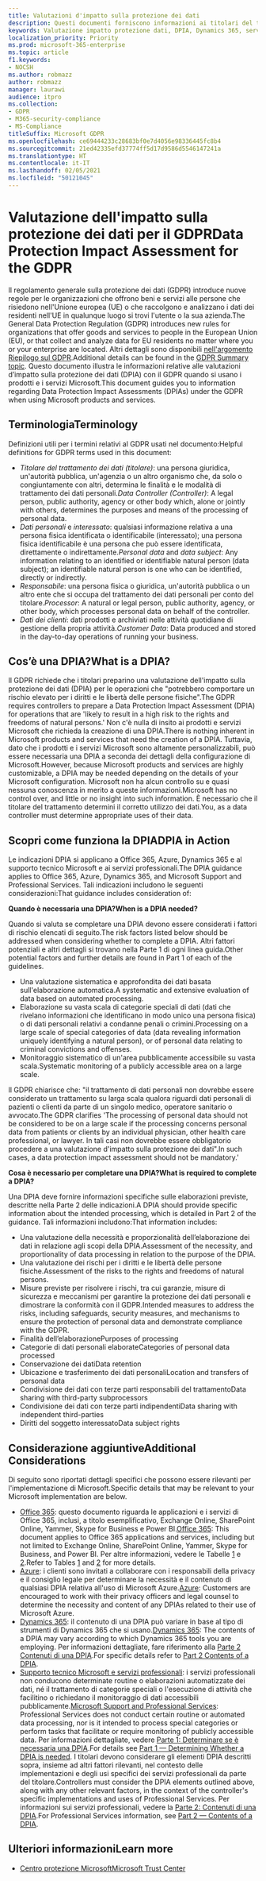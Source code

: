```yaml
---
title: Valutazioni d'impatto sulla protezione dei dati
description: Questi documenti forniscono informazioni ai titolari del trattamento dei dati per aiutarli a determinare se è necessaria una DPIA e, in tal caso, quali dettagli includere.
keywords: Valutazione impatto protezione dati, DPIA, Dynamics 365, servizi professionali Microsoft, Microsoft 365, documentazione Microsoft 365, RGPD
localization_priority: Priority
ms.prod: microsoft-365-enterprise
ms.topic: article
f1.keywords:
- NOCSH
ms.author: robmazz
author: robmazz
manager: laurawi
audience: itpro
ms.collection:
- GDPR
- M365-security-compliance
- MS-Compliance
titleSuffix: Microsoft GDPR
ms.openlocfilehash: ce69444233c28683bf0e7d4056e98336445fc8b4
ms.sourcegitcommit: 21ed42335efd37774ff5d17d9586d5546147241a
ms.translationtype: HT
ms.contentlocale: it-IT
ms.lasthandoff: 02/05/2021
ms.locfileid: "50121045"
---
```

# <a name="data-protection-impact-assessment-for-the-gdpr"></a><span data-ttu-id="d89ab-104">Valutazione dell'impatto sulla protezione dei dati per il GDPR</span><span class="sxs-lookup"><span data-stu-id="d89ab-104">Data Protection Impact Assessment for the GDPR</span></span>

<span data-ttu-id="d89ab-105">Il regolamento generale sulla protezione dei dati (GDPR) introduce nuove regole per le organizzazioni che offrono beni e servizi alle persone che risiedono nell'Unione europea (UE) o che raccolgono e analizzano i dati dei residenti nell'UE in qualunque luogo si trovi l'utente o la sua azienda.</span><span class="sxs-lookup"><span data-stu-id="d89ab-105">The General Data Protection Regulation (GDPR) introduces new rules for organizations that offer goods and services to people in the European Union (EU), or that collect and analyze data for EU residents no matter where you or your enterprise are located.</span></span> <span data-ttu-id="d89ab-106">Altri dettagli sono disponibili [nell'argomento Riepilogo sul GDPR](gdpr.md).</span><span class="sxs-lookup"><span data-stu-id="d89ab-106">Additional details can be found in the [GDPR Summary topic](gdpr.md).</span></span> <span data-ttu-id="d89ab-107">Questo documento illustra le informazioni relative alle valutazioni d’impatto sulla protezione dei dati (DPIA) con il GDPR quando si usano i prodotti e i servizi Microsoft.</span><span class="sxs-lookup"><span data-stu-id="d89ab-107">This document guides you to information regarding Data Protection Impact Assessments (DPIAs) under the GDPR when using Microsoft products and services.</span></span>

## <a name="terminology"></a><span data-ttu-id="d89ab-108">Terminologia</span><span class="sxs-lookup"><span data-stu-id="d89ab-108">Terminology</span></span>

<span data-ttu-id="d89ab-109">Definizioni utili per i termini relativi al GDPR usati nel documento:</span><span class="sxs-lookup"><span data-stu-id="d89ab-109">Helpful definitions for GDPR terms used in this document:</span></span>

- <span data-ttu-id="d89ab-110">*Titolare del trattamento dei dati (titolare)*: una persona giuridica, un'autorità pubblica, un'agenzia o un altro organismo che, da solo o congiuntamente con altri, determina le finalità e le modalità di trattamento dei dati personali.</span><span class="sxs-lookup"><span data-stu-id="d89ab-110">*Data Controller (Controller)*: A legal person, public authority, agency or other body which, alone or jointly with others, determines the purposes and means of the processing of personal data.</span></span>  
- <span data-ttu-id="d89ab-111">*Dati personali* e *interessato*: qualsiasi informazione relativa a una persona fisica identificata o identificabile (interessato); una persona fisica identificabile è una persona che può essere identificata, direttamente o indirettamente.</span><span class="sxs-lookup"><span data-stu-id="d89ab-111">*Personal data* and *data subject*: Any information relating to an identified or identifiable natural person (data subject); an identifiable natural person is one who can be identified, directly or indirectly.</span></span>  
- <span data-ttu-id="d89ab-112">*Responsabile*: una persona fisica o giuridica, un'autorità pubblica o un altro ente che si occupa del trattamento dei dati personali per conto del titolare.</span><span class="sxs-lookup"><span data-stu-id="d89ab-112">*Processor*: A natural or legal person, public authority, agency, or other body, which processes personal data on behalf of the controller.</span></span>  
- <span data-ttu-id="d89ab-113">*Dati dei clienti*: dati prodotti e archiviati nelle attività quotidiane di gestione della propria attività.</span><span class="sxs-lookup"><span data-stu-id="d89ab-113">*Customer Data*: Data produced and stored in the day-to-day operations of running your business.</span></span>

## <a name="what-is-a-dpia"></a><span data-ttu-id="d89ab-114">Cos’è una DPIA?</span><span class="sxs-lookup"><span data-stu-id="d89ab-114">What is a DPIA?</span></span>

<span data-ttu-id="d89ab-115">Il GDPR richiede che i titolari preparino una valutazione dell'impatto sulla protezione dei dati (DPIA) per le operazioni che "potrebbero comportare un rischio elevato per i diritti e le libertà delle persone fisiche".</span><span class="sxs-lookup"><span data-stu-id="d89ab-115">The GDPR requires controllers to prepare a Data Protection Impact Assessment (DPIA) for operations that are 'likely to result in a high risk to the rights and freedoms of natural persons.'</span></span> <span data-ttu-id="d89ab-116">Non c'è nulla di insito ai prodotti e servizi Microsoft che richieda la creazione di una DPIA.</span><span class="sxs-lookup"><span data-stu-id="d89ab-116">There is nothing inherent in Microsoft products and services that need the creation of a DPIA.</span></span> <span data-ttu-id="d89ab-117">Tuttavia, dato che i prodotti e i servizi Microsoft sono altamente personalizzabili, può essere necessaria una DPIA a seconda dei dettagli della configurazione di Microsoft.</span><span class="sxs-lookup"><span data-stu-id="d89ab-117">However, because Microsoft products and services are highly customizable, a DPIA may be needed depending on the details of your Microsoft configuration.</span></span> <span data-ttu-id="d89ab-118">Microsoft non ha alcun controllo su e quasi nessuna conoscenza in merito a queste informazioni.</span><span class="sxs-lookup"><span data-stu-id="d89ab-118">Microsoft has no control over, and little or no insight into such information.</span></span> <span data-ttu-id="d89ab-119">È necessario che il titolare del trattamento determini il corretto utilizzo dei dati.</span><span class="sxs-lookup"><span data-stu-id="d89ab-119">You, as a data controller must determine appropriate uses of their data.</span></span>

## <a name="dpia-in-action"></a><span data-ttu-id="d89ab-120">Scopri come funziona la DPIA</span><span class="sxs-lookup"><span data-stu-id="d89ab-120">DPIA in Action</span></span>

<span data-ttu-id="d89ab-121">Le indicazioni DPIA si applicano a Office 365, Azure, Dynamics 365 e al supporto tecnico Microsoft e ai servizi professionali.</span><span class="sxs-lookup"><span data-stu-id="d89ab-121">The DPIA guidance applies to Office 365, Azure, Dynamics 365, and Microsoft Support and Professional Services.</span></span> <span data-ttu-id="d89ab-122">Tali indicazioni includono le seguenti considerazioni:</span><span class="sxs-lookup"><span data-stu-id="d89ab-122">That guidance includes consideration of:</span></span>

<span data-ttu-id="d89ab-123">**Quando è necessaria una DPIA?**</span><span class="sxs-lookup"><span data-stu-id="d89ab-123">**When is a DPIA needed?**</span></span>

<span data-ttu-id="d89ab-124">Quando si valuta se completare una DPIA devono essere considerati i fattori di rischio elencati di seguito.</span><span class="sxs-lookup"><span data-stu-id="d89ab-124">The risk factors listed below should be addressed when considering whether to complete a DPIA.</span></span> <span data-ttu-id="d89ab-125">Altri fattori potenziali e altri dettagli si trovano nella Parte 1 di ogni linea guida.</span><span class="sxs-lookup"><span data-stu-id="d89ab-125">Other potential factors and further details are found in Part 1 of each of the guidelines.</span></span>  

- <span data-ttu-id="d89ab-126">Una valutazione sistematica e approfondita dei dati basata sull'elaborazione automatica.</span><span class="sxs-lookup"><span data-stu-id="d89ab-126">A systematic and extensive evaluation of data based on automated processing.</span></span>  
- <span data-ttu-id="d89ab-127">Elaborazione su vasta scala di categorie speciali di dati (dati che rivelano informazioni che identificano in modo unico una persona fisica) o di dati personali relativi a condanne penali o crimini.</span><span class="sxs-lookup"><span data-stu-id="d89ab-127">Processing on a large scale of special categories of data (data revealing information uniquely identifying a natural person), or of personal data relating to criminal convictions and offenses.</span></span>
- <span data-ttu-id="d89ab-128">Monitoraggio sistematico di un'area pubblicamente accessibile su vasta scala.</span><span class="sxs-lookup"><span data-stu-id="d89ab-128">Systematic monitoring of a publicly accessible area on a large scale.</span></span>

<span data-ttu-id="d89ab-129">Il GDPR chiarisce che: "il trattamento di dati personali non dovrebbe essere considerato un trattamento su larga scala qualora riguardi dati personali di pazienti o clienti da parte di un singolo medico, operatore sanitario o avvocato.</span><span class="sxs-lookup"><span data-stu-id="d89ab-129">The GDPR clarifies 'The processing of personal data should not be considered to be on a large scale if the processing concerns personal data from patients or clients by an individual physician, other health care professional, or lawyer.</span></span> <span data-ttu-id="d89ab-130">In tali casi non dovrebbe essere obbligatorio procedere a una valutazione d'impatto sulla protezione dei dati".</span><span class="sxs-lookup"><span data-stu-id="d89ab-130">In such cases, a data protection impact assessment should not be mandatory.'</span></span>

<span data-ttu-id="d89ab-131">**Cosa è necessario per completare una DPIA?**</span><span class="sxs-lookup"><span data-stu-id="d89ab-131">**What is required to complete a DPIA?**</span></span>

<span data-ttu-id="d89ab-132">Una DPIA deve fornire informazioni specifiche sulle elaborazioni previste, descritte nella Parte 2 delle indicazioni.</span><span class="sxs-lookup"><span data-stu-id="d89ab-132">A DPIA should provide specific information about the intended processing, which is detailed in Part 2 of the guidance.</span></span> <span data-ttu-id="d89ab-133">Tali informazioni includono:</span><span class="sxs-lookup"><span data-stu-id="d89ab-133">That information includes:</span></span>

- <span data-ttu-id="d89ab-134">Una valutazione della necessità e proporzionalità dell’elaborazione dei dati in relazione agli scopi della DPIA.</span><span class="sxs-lookup"><span data-stu-id="d89ab-134">Assessment of the necessity, and proportionality of data processing in relation to the purpose of the DPIA.</span></span>  
- <span data-ttu-id="d89ab-135">Una valutazione dei rischi per i diritti e le libertà delle persone fisiche.</span><span class="sxs-lookup"><span data-stu-id="d89ab-135">Assessment of the risks to the rights and freedoms of natural persons.</span></span>
- <span data-ttu-id="d89ab-136">Misure previste per risolvere i rischi, tra cui garanzie, misure di sicurezza e meccanismi per garantire la protezione dei dati personali e dimostrare la conformità con il GDPR.</span><span class="sxs-lookup"><span data-stu-id="d89ab-136">Intended measures to address the risks, including safeguards, security measures, and mechanisms to ensure the protection of personal data and demonstrate compliance with the GDPR.</span></span>
- <span data-ttu-id="d89ab-137">Finalità dell’elaborazione</span><span class="sxs-lookup"><span data-stu-id="d89ab-137">Purposes of processing</span></span>  
- <span data-ttu-id="d89ab-138">Categorie di dati personali elaborate</span><span class="sxs-lookup"><span data-stu-id="d89ab-138">Categories of personal data processed</span></span>  
- <span data-ttu-id="d89ab-139">Conservazione dei dati</span><span class="sxs-lookup"><span data-stu-id="d89ab-139">Data retention</span></span>  
- <span data-ttu-id="d89ab-140">Ubicazione e trasferimento dei dati personali</span><span class="sxs-lookup"><span data-stu-id="d89ab-140">Location and transfers of personal data</span></span>  
- <span data-ttu-id="d89ab-141">Condivisione dei dati con terze parti responsabili del trattamento</span><span class="sxs-lookup"><span data-stu-id="d89ab-141">Data sharing with third-party subprocessors</span></span>  
- <span data-ttu-id="d89ab-142">Condivisione dei dati con terze parti indipendenti</span><span class="sxs-lookup"><span data-stu-id="d89ab-142">Data sharing with independent third-parties</span></span>  
- <span data-ttu-id="d89ab-143">Diritti del soggetto interessato</span><span class="sxs-lookup"><span data-stu-id="d89ab-143">Data subject rights</span></span>

## <a name="additional-considerations"></a><span data-ttu-id="d89ab-144">Considerazione aggiuntive</span><span class="sxs-lookup"><span data-stu-id="d89ab-144">Additional Considerations</span></span>

<span data-ttu-id="d89ab-145">Di seguito sono riportati dettagli specifici che possono essere rilevanti per l'implementazione di Microsoft.</span><span class="sxs-lookup"><span data-stu-id="d89ab-145">Specific details that may be relevant to your Microsoft implementation are below.</span></span>

- <span data-ttu-id="d89ab-146">[Office 365](gdpr-dpia-office365.md): questo documento riguarda le applicazioni e i servizi di Office 365, inclusi, a titolo esemplificativo, Exchange Online, SharePoint Online, Yammer, Skype for Business e Power BI.</span><span class="sxs-lookup"><span data-stu-id="d89ab-146">[Office 365](gdpr-dpia-office365.md): This document applies to Office 365 applications and services, including but not limited to Exchange Online, SharePoint Online, Yammer, Skype for Business, and Power BI.</span></span> <span data-ttu-id="d89ab-147">Per altre informazioni, vedere le Tabelle [1](/microsoft-365/compliance/gdpr-dpia-office365#part-1--determining-whether-a-dpia-is-needed) e [2](/microsoft-365/compliance/gdpr-dpia-office365#part-2--contents-of-a-dpia).</span><span class="sxs-lookup"><span data-stu-id="d89ab-147">Refer to Tables [1](/microsoft-365/compliance/gdpr-dpia-office365#part-1--determining-whether-a-dpia-is-needed) and [2](/microsoft-365/compliance/gdpr-dpia-office365#part-2--contents-of-a-dpia) for more details.</span></span>  
- <span data-ttu-id="d89ab-148">[Azure](gdpr-dpia-azure.md): i clienti sono invitati a collaborare con i responsabili della privacy e il consiglio legale per determinare la necessità e il contenuto di qualsiasi DPIA relativa all'uso di Microsoft Azure.</span><span class="sxs-lookup"><span data-stu-id="d89ab-148">[Azure](gdpr-dpia-azure.md): Customers are encouraged to work with their privacy officers and legal counsel to determine the necessity and content of any DPIAs related to their use of Microsoft Azure.</span></span>  
- <span data-ttu-id="d89ab-149">[Dynamics 365](gdpr-dpia-dynamics.md): il contenuto di una DPIA può variare in base al tipo di strumenti di Dynamics 365 che si usano.</span><span class="sxs-lookup"><span data-stu-id="d89ab-149">[Dynamics 365](gdpr-dpia-dynamics.md): The contents of a DPIA may vary according to which Dynamics 365 tools you are employing.</span></span> <span data-ttu-id="d89ab-150">Per informazioni dettagliate, fare riferimento alla [Parte 2 Contenuti di una DPIA](/microsoft-365/compliance/gdpr-dpia-dynamics#part-2--contents-of-a-dpia).</span><span class="sxs-lookup"><span data-stu-id="d89ab-150">For specific details refer to [Part 2 Contents of a DPIA](/microsoft-365/compliance/gdpr-dpia-dynamics#part-2--contents-of-a-dpia).</span></span>
- <span data-ttu-id="d89ab-151">[Supporto tecnico Microsoft e servizi professionali](gdpr-dpia-prof-services.md): i servizi professionali non conducono determinate routine o elaborazioni automatizzate dei dati, né il trattamento di categorie speciali o l'esecuzione di attività che facilitino o richiedano il monitoraggio di dati accessibili pubblicamente.</span><span class="sxs-lookup"><span data-stu-id="d89ab-151">[Microsoft Support and Professional Services](gdpr-dpia-prof-services.md): Professional Services does not conduct certain routine or automated data processing, nor is it intended to process special categories or perform tasks that facilitate or require monitoring of publicly accessible data.</span></span> <span data-ttu-id="d89ab-152">Per informazioni dettagliate, vedere [Parte 1: Determinare se è necessaria una DPIA](/microsoft-365/compliance/gdpr-dpia-prof-services#part-1--determining-whether-a-dpia-is-needed).</span><span class="sxs-lookup"><span data-stu-id="d89ab-152">For details see [Part 1 — Determining Whether a DPIA is needed](/microsoft-365/compliance/gdpr-dpia-prof-services#part-1--determining-whether-a-dpia-is-needed).</span></span> <span data-ttu-id="d89ab-153">I titolari devono considerare gli elementi DPIA descritti sopra, insieme ad altri fattori rilevanti, nel contesto delle implementazioni e degli usi specifici dei servizi professionali da parte del titolare.</span><span class="sxs-lookup"><span data-stu-id="d89ab-153">Controllers must consider the DPIA elements outlined above, along with any other relevant factors, in the context of the controller's specific implementations and uses of Professional Services.</span></span> <span data-ttu-id="d89ab-154">Per informazioni sui servizi professionali, vedere la [Parte 2: Contenuti di una DPIA](/microsoft-365/compliance/gdpr-dpia-prof-services#part-2--contents-of-a-dpia).</span><span class="sxs-lookup"><span data-stu-id="d89ab-154">For Professional Services information, see [Part 2 — Contents of a DPIA](/microsoft-365/compliance/gdpr-dpia-prof-services#part-2--contents-of-a-dpia).</span></span>

## <a name="learn-more"></a><span data-ttu-id="d89ab-155">Ulteriori informazioni</span><span class="sxs-lookup"><span data-stu-id="d89ab-155">Learn more</span></span>

- [<span data-ttu-id="d89ab-156">Centro protezione Microsoft</span><span class="sxs-lookup"><span data-stu-id="d89ab-156">Microsoft Trust Center</span></span>](https://www.microsoft.com/trust-center/privacy/gdpr-overview)
